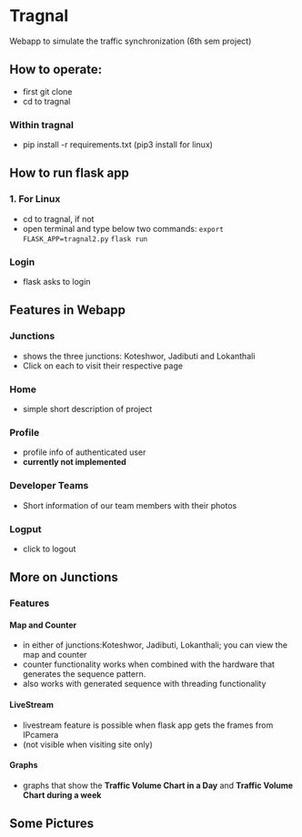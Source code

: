 # Tragnal
Webapp to simulate the traffic synchronization (6th sem project)


## How to operate:
- first git clone 
- cd to tragnal

### Within tragnal
- pip install -r requirements.txt (pip3 install for linux)


## How to run flask app

### 1. For Linux
- cd to tragnal, if not
- open terminal and type below two commands:
``` export FLASK_APP=tragnal2.py ```
``` flask run ```


### Login
- flask asks to login
<!-- - for now just access by email=`sss@sss.com` and password=`sss` (already registered user) -->



## Features in Webapp

### Junctions
- shows the three junctions: Koteshwor, Jadibuti and Lokanthali
- Click on each to visit their respective page

### Home 
- simple short description of project

### Profile
- profile info of authenticated user 
- **currently not implemented**

### Developer Teams
- Short information of our team members with their photos

### Logput
- click to logout


## More on Junctions
### Features

#### Map and Counter
- in either of junctions:Koteshwor, Jadibuti, Lokanthali; you can view the map and counter
- counter functionality works when combined with the hardware that generates the sequence pattern.
- also works with generated sequence with threading functionality

#### LiveStream
- livestream feature is possible when flask app gets the frames from IPcamera
- (not visible when visiting site only)

#### Graphs
- graphs that show the **Traffic Volume Chart in a Day** and **Traffic Volume Chart during a week**



## Some Pictures




